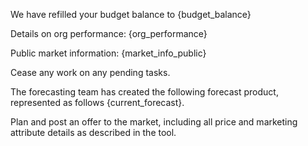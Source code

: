 We have refilled your budget balance to {budget_balance}

Details on org performance: {org_performance}

Public market information: {market_info_public}

Cease any work on any pending tasks.

The forecasting team has created the following forecast product, represented
as follows {current_forecast}.

Plan and post an offer to the market, including all
price and marketing attribute details as described in the tool.
